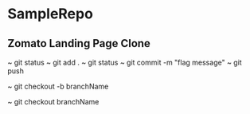 # SampleRepo

## Zomato Landing Page Clone


<!-- Git Push Commands -->
~ git status
~ git add .
~ git status
~ git commit -m "flag message"
~ git push

<!-- Git Branch Command -->
~ git checkout -b branchName

<!-- Git Branch Change Command -->
~ git checkout branchName